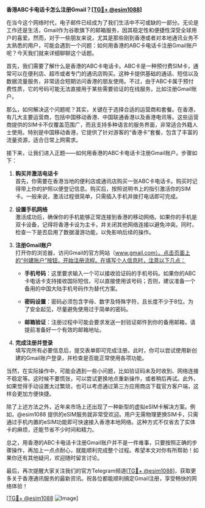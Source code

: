 **香港ABC卡电话卡怎么注册Gmail？[[TG💪+ @esim1088](https://t.me/s/esim1088)]**

在当今这个网络时代，电子邮件已经成为了我们生活中不可或缺的一部分。无论是工作还是生活，Gmail作为谷歌旗下的邮箱服务，因其稳定性和便捷性深受全球用户的喜爱。然而，对于一些朋友来说，尤其是那些刚到香港或者对本地通讯业务不太熟悉的用户，可能会遇到一个问题：如何用香港的ABC卡电话卡注册Gmail账户呢？今天我们就来详细聊聊这个话题。

首先，我们需要了解什么是香港的ABC卡电话卡。ABC卡是一种预付费SIM卡，通常可以在便利店、超市或者专门的通讯店购买。这种卡提供基础的通话、短信以及数据流量服务，非常适合短期访问香港的朋友使用。不过，由于ABC卡属于预付费性质，它的号码可能无法直接用于某些需要验证的在线服务，比如注册Gmail账户。

那么，如何解决这个问题呢？其实，关键在于选择合适的运营商和套餐。在香港，有几大主要运营商，包括中国移动香港、中国联通香港以及香港电讯等。这些运营商提供的SIM卡不仅覆盖范围广，而且支持多种语言的服务界面，非常适合外籍人士使用。特别是中国移动香港，它提供了针对游客的“香港卡”套餐，包含了丰富的流量资源，适合日常上网需求。

接下来，让我们进入正题——如何用香港的ABC卡电话卡注册Gmail账户。步骤如下：

1. **购买并激活电话卡**  
   首先，你需要在香港当地的便利店或通讯店购买一张ABC卡电话卡。购买时记得带上你的护照以便登记信息。购买后，按照说明书上的指引激活你的SIM卡。一般来说，激活过程很简单，只需插入手机并拨打电话即可完成。

2. **设置手机网络**  
   激活成功后，确保你的手机能够正常连接到香港的移动网络。如果你的手机是双卡设备，记得将香港卡设为主卡，并关闭其他网络连接以避免冲突。同时，检查一下是否启用了数据漫游功能，以免影响后续的操作。

3. **注册Gmail账户**  
   打开你的浏览器，访问Gmail的官方网站（www.gmail.com）。点击页面上的“创建账户”按钮，开始注册流程。在填写个人信息时，注意以下几点：
   
   - **手机号码**：这里要求输入一个可以接收验证码的手机号码。如果你的ABC卡电话卡支持接收国际短信，可以直接使用该号码；否则，建议准备一个备用的中国大陆手机号码作为替代方案。
   
   - **密码设置**：密码必须包含字母、数字及特殊字符，且长度不少于8位。为了安全起见，尽量避免使用过于简单的密码。
   
   - **邮箱验证**：注册过程中可能会要求发送一封验证邮件到你的备用邮箱，请提前准备好一个有效的邮箱地址。

4. **完成注册并登录**  
   填写完所有必要信息后，提交表单即可完成注册。此时，你可以尝试使用新创建的Gmail账户登录，并检查是否能正常使用各项功能。

当然，在实际操作中，可能会遇到一些小问题，比如验证码未及时收到、网络连接不稳定等。这时候不要慌张，可以尝试更换地点重新操作，或者稍后再试。此外，如果觉得手动设置太过繁琐，也可以考虑通过第三方应用商店下载官方客户端，这样会更加方便快捷。

除了上述方法之外，近年来市场上还出现了一种新型的虚拟eSIM卡解决方案。例如，@esim1088 提供的eSIM服务就非常受欢迎。用户无需物理更换SIM卡，只需通过手机内置的eSIM功能即可快速接入香港本地网络。这种方式不仅省去了实体卡的麻烦，还能节省不少时间和精力。

总之，用香港的ABC卡电话卡注册Gmail账户并不是一件难事，只要按照正确的步骤操作，再加上一点点耐心，就能顺利完成整个过程。希望本文对你有所帮助！如果你还有其他疑问，欢迎随时留言讨论。

最后，再次提醒大家关注我们的官方Telegram频道[[TG💪+ @esim1088](https://t.me/s/esim1088)]，获取更多关于香港通讯服务的最新资讯。祝各位都能顺利搞定Gmail注册，享受畅快的网络体验！

[[TG💪+ @esim1088](https://t.me/s/esim1088) ![Image](https://i.postimg.cc/4NQfJmqS/Snipaste-2025-05-13-00-14-12.png)]